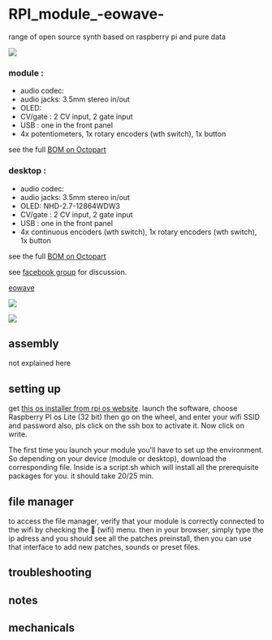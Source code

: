 # RPI_module_-eowave-
range of open source synth based on raspberry pi  and pure data

![](images/IMG_3714.HEIC)

### module : 
- audio codec: 
- audio jacks: 3.5mm stereo in/out
- OLED: 
- CV/gate : 2 CV input, 2 gate input
- USB : one in the front panel
- 4x potentiometers, 1x rotary encoders (wth switch), 1x button

see the full [BOM on Octopart](https://)

### desktop : 
- audio codec: 
- audio jacks: 3.5mm stereo in/out
- OLED: NHD-2.7-12864WDW3
- CV/gate : 2 CV input, 2 gate input
- USB : one in the front panel
- 4x continuous encoders (wth switch), 1x rotary encoders (wth switch), 1x button

see the full [BOM on Octopart](https://)

see [facebook group](https://) for discussion.

[eowave]([https://www.instagram.com/eowave_modular/])

![](images/module.png)

![](images/desktop.jpg)

## assembly

not explained here

## setting up

get [this os installer from rpi os website]([https://www.raspberrypi.com/software/]).
launch the software, choose Raspberry PI os Lite (32 bit) then go on the wheel, and enter your wifi SSID and password also, pls click on the ssh box to activate it. Now click on write. 

The first time you launch your module you'll have to set up the environment. So depending on your device (module or desktop), download the corresponding file. Inside is a script.sh which will install all the prerequisite packages for you. it should take 20/25 min.

## file manager

to access the file manager, verify that your module is correctly connected to the wifi by checking the 📶 (wifi) menu. 
then in your browser, simply type the ip adress and you should see all the patches preinstall, then you can use that interface to add new patches, sounds or preset files.


## troubleshooting

## notes

## mechanicals
